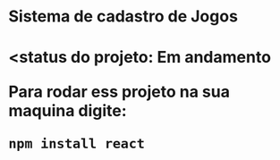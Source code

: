 <h1>Sistema de cadastro de Jogos<h1>

<status do projeto: Em andamento

Para rodar ess projeto na sua maquina digite:
```
npm install react
```
